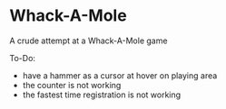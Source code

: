 # Whack-A-Mole
A crude attempt at a Whack-A-Mole game

To-Do:
- have a hammer as a cursor at hover on playing area
- the counter is not working
- the fastest time registration is not working

